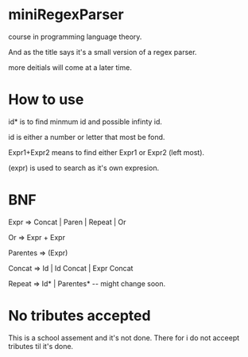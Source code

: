 miniRegexParser
===============
course in programming language theory.

And as the title says it's a small version of a regex parser.

more deitials will come at a later time.

How to use
==========

id* is to find minmum id and possible infinty id.

id is either a number or letter that most be fond.

Expr1+Expr2  means to find either Expr1 or Expr2 (left most).

(expr) is used to search as it's own expresion.


BNF
===
Expr => Concat | Paren | Repeat | Or

Or => Expr + Expr

Parentes => (Expr)

Concat => Id | Id Concat | Expr Concat

Repeat => Id* | Parentes*  -- might change soon.

No tributes accepted
====================

This is a school assement and it's not done.
There for i do not acceept tributes til it's done.
